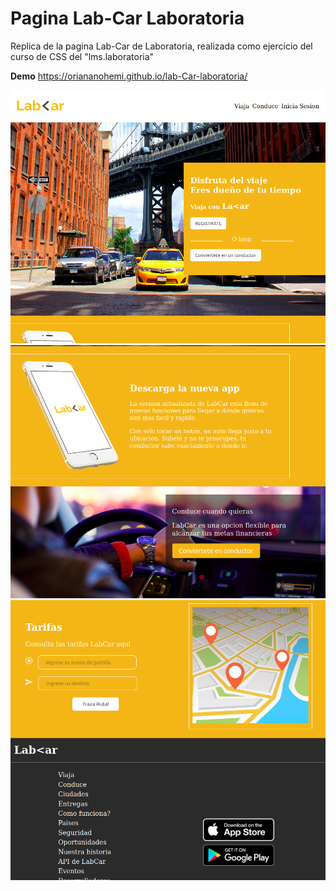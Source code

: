 # Pagina Lab-Car Laboratoria

Replica de la pagina Lab-Car de Laboratoria, realizada como ejercicio del curso de CSS del "lms.laboratoria"

**Demo** https://oriananohemi.github.io/lab-Car-laboratoria/

<img src="./assets/images/Screen Shot 2020-08-30 at 16.27.52.png">
<img src="./assets/images/Screen Shot 2020-08-30 at 16.27.58.png">
<img src="./assets/images/Screen Shot 2020-08-30 at 16.28.15.png">
